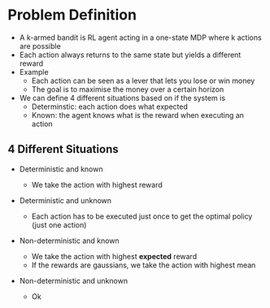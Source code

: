 # Problem Definition

- A k-armed bandit is RL agent acting in a one-state MDP where k actions are possible
- Each action always returns to the same state but yields a different reward
- Example
  - Each action can be seen as a lever that lets you lose or win money
  - The goal is to maximise the money over a certain horizon
- We can define 4 different situations based on if the system is
  - Determinstic: each action does what expected
  - Known: the agent knows what is the reward when executing an action

## 4 Different Situations

- Deterministic and known
  - We take the action with highest reward

- Deterministic and unknown
  - Each action has to be executed just once to get the optimal policy (just one action)

- Non-deterministic and known
  - We take the action with highest **expected** reward
  - If the rewards are gaussians, we take the action with highest mean

- Non-deterministic and unknown
  - Ok